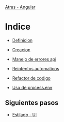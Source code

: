 [Atras - Angular](https://github.com/daniel18acevedo/DA2-Tecnologia/tree/angular)

# Indice

- [Definicion](https://github.com/daniel18acevedo/DA2-Tecnologia/tree/angular-service/service.md)

- [Creacion](https://github.com/daniel18acevedo/DA2-Tecnologia/tree/angular-service/creation.md)

- [Manejo de errores api](https://github.com/daniel18acevedo/DA2-Tecnologia/tree/angular-service/handle-api-error.md)

- [Reintentos automaticos](https://github.com/daniel18acevedo/DA2-Tecnologia/tree/angular-service/retry.md)

- [Refactor de codigo]()

- [Uso de process.env]()

## Siguientes pasos

- [Estilado - UI](https://github.com/daniel18acevedo/DA2-Tecnologia/tree/angular-style/style.md)
